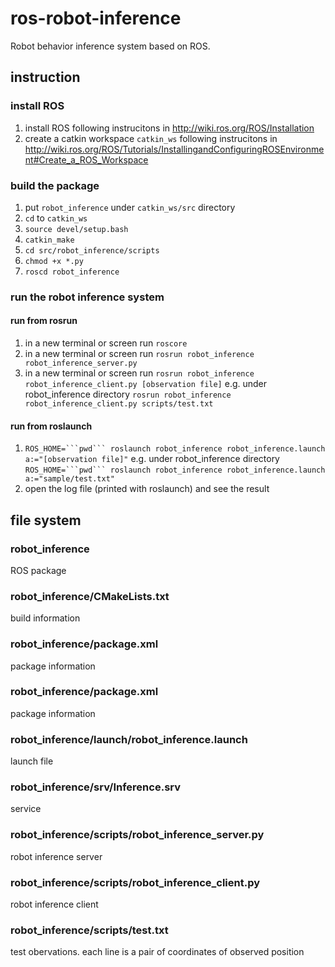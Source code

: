 # ros-robot-inference
Robot behavior inference system based on ROS.

## instruction

### install ROS
1. install ROS following instrucitons in http://wiki.ros.org/ROS/Installation
2. create a catkin workspace `catkin_ws` following instrucitons in http://wiki.ros.org/ROS/Tutorials/InstallingandConfiguringROSEnvironment#Create_a_ROS_Workspace

### build the package
1. put `robot_inference` under `catkin_ws/src` directory
2. `cd` to `catkin_ws`
3. `source devel/setup.bash`
4. `catkin_make`
5. `cd src/robot_inference/scripts`
6. `chmod +x *.py`
7. `roscd robot_inference`

### run the robot inference system

#### run from rosrun
1. in a new terminal or screen run `roscore`
2. in a new terminal or screen run `rosrun robot_inference robot_inference_server.py`
3. in a new terminal or screen run `rosrun robot_inference robot_inference_client.py [observation file]` e.g. under robot_inference directory `rosrun robot_inference robot_inference_client.py scripts/test.txt`

#### run from roslaunch
1. `ROS_HOME=```pwd``` roslaunch robot_inference robot_inference.launch a:="[observation file]"` e.g. under robot_inference directory `ROS_HOME=```pwd``` roslaunch robot_inference robot_inference.launch a:="sample/test.txt"`
2. open the log file (printed with roslaunch) and see the result

## file system

### robot_inference
ROS package

### robot_inference/CMakeLists.txt
build information

### robot_inference/package.xml
package information

### robot_inference/package.xml
package information

### robot_inference/launch/robot_inference.launch
launch file

### robot_inference/srv/Inference.srv
service

### robot_inference/scripts/robot_inference_server.py
robot inference server

### robot_inference/scripts/robot_inference_client.py
robot inference client

### robot_inference/scripts/test.txt
test obervations. each line is a pair of coordinates of observed position
